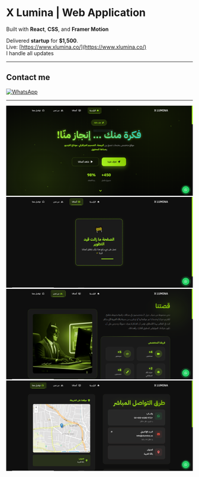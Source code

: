 # X Lumina | Web Application

Built with **React**, **CSS**, and **Framer Motion**

Delivered  **startup** for **$1,500**.  
Live: [https://www.xlumina.co/](https://www.xlumina.co/)  
I handle all updates

---
## Contact me
[![WhatsApp](https://img.shields.io/badge/WhatsApp-Chat-green?logo=whatsapp&style=for-the-badge)](https://wa.me/972503820005)

---
![Home](./images/Home.PNG)
![Project](./images/Project.PNG)
![About](./images/About.PNG)
![Contact](./images/Contact.PNG)



